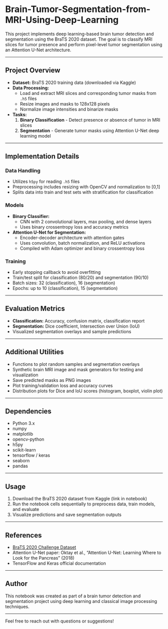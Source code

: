 # Brain-Tumor-Segmentation-from-MRI-Using-Deep-Learning

This project implements deep learning-based brain tumor detection and segmentation using the BraTS 2020 dataset. The goal is to classify MRI slices for tumor presence and perform pixel-level tumor segmentation using an Attention U-Net architecture.

---

## Project Overview

- **Dataset:** BraTS 2020 training data (downloaded via Kaggle)
- **Data Processing:**  
  - Load and extract MRI slices and corresponding tumor masks from `.h5` files  
  - Resize images and masks to 128x128 pixels  
  - Normalize image intensities and binarize masks  
- **Tasks:**  
  1. **Binary Classification** - Detect presence or absence of tumor in MRI slices  
  2. **Segmentation** - Generate tumor masks using Attention U-Net deep learning model  

---

## Implementation Details

### Data Handling
- Utilizes `h5py` for reading `.h5` files  
- Preprocessing includes resizing with OpenCV and normalization to [0,1]  
- Splits data into train and test sets with stratification for classification  

### Models
- **Binary Classifier:**  
  - CNN with 2 convolutional layers, max pooling, and dense layers  
  - Uses binary crossentropy loss and accuracy metrics  
- **Attention U-Net for Segmentation:**  
  - Encoder-decoder architecture with attention gates  
  - Uses convolution, batch normalization, and ReLU activations  
  - Compiled with Adam optimizer and binary crossentropy loss  

### Training
- Early stopping callback to avoid overfitting  
- Train/test split for classification (80/20) and segmentation (90/10)  
- Batch sizes: 32 (classification), 16 (segmentation)  
- Epochs: up to 10 (classification), 15 (segmentation)  

---

## Evaluation Metrics

- **Classification:** Accuracy, confusion matrix, classification report  
- **Segmentation:** Dice coefficient, Intersection over Union (IoU)  
- Visualized segmentation overlays and sample predictions  

---

## Additional Utilities

- Functions to plot random samples and segmentation overlays  
- Synthetic brain MRI image and mask generators for testing and visualization  
- Save predicted masks as PNG images  
- Plot training/validation loss and accuracy curves  
- Distribution plots for Dice and IoU scores (histogram, boxplot, violin plot)  

---

## Dependencies

- Python 3.x  
- numpy  
- matplotlib  
- opencv-python  
- h5py  
- scikit-learn  
- tensorflow / keras  
- seaborn  
- pandas  

---

## Usage

1. Download the BraTS 2020 dataset from Kaggle (link in notebook)  
2. Run the notebook cells sequentially to preprocess data, train models, and evaluate  
3. Visualize predictions and save segmentation outputs  

---

## References

- [BraTS 2020 Challenge Dataset](https://www.kaggle.com/awsaf49/brats2020-training-data)  
- Attention U-Net paper: Oktay et al., “Attention U-Net: Learning Where to Look for the Pancreas” (2018)  
- TensorFlow and Keras official documentation  

---

## Author

This notebook was created as part of a brain tumor detection and segmentation project using deep learning and classical image processing techniques.

---

Feel free to reach out with questions or suggestions!
